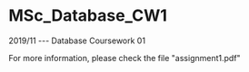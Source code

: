 # MSc_Database_CW1

2019/11 --- Database Coursework 01

For more information, please check the file "assignment1.pdf"
